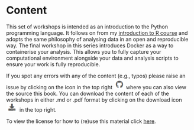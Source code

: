 Content
=======

This set of workshops is intended as an introduction to the Python programming language. It follows on from my [introduction to R course](https://r-openresearch-reproducibility.netlify.app) and adopts the same philosophy of analysing data in an open and reproducible way. The final workshop in this series introduces Docker as a way to containerise your analysis. This allows you to fully capture your computational environment alongside your data and analysis scripts to ensure your work is fully reproducible. 

If you spot any errors with any of the content (e.g., typos) please raise an issue by clicking on the icon in the top right ![](images/github.png) where you can also view the source this book. You can download the content of each of the workshops in either .md or .pdf format by clicking on the download icon ![](images/download.png) in the top right.  

To view the license for how to (re)use this material click [here](https://github.com/ajstewartlang/open_intro_to_python/blob/main/LICENSE).

